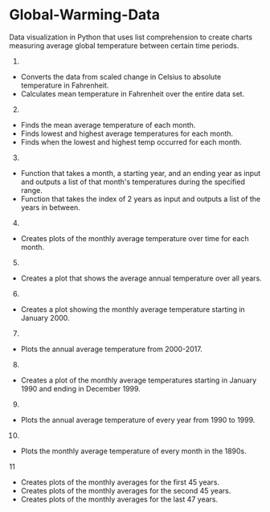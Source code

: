 # Global-Warming-Data
Data visualization in Python that uses list comprehension to create charts measuring average global temperature between certain time periods.

1. 
- Converts the data from scaled change in Celsius to absolute temperature in Fahrenheit.
- Calculates mean temperature in Fahrenheit over the entire data set.

2.
- Finds the mean average temperature of each month.
- Finds lowest and highest average temperatures for each month.
- Finds when the lowest and highest temp occurred for each month.

3.
- Function that takes a month, a starting year, and an ending year as input and outputs a list of that month's temperatures during the specified range.
- Function that takes the index of 2 years as input and outputs a list of the years in between.

4.
- Creates plots of the monthly average temperature over time for each month.

5.
- Creates a plot that shows the average annual temperature over all years.

6.
- Creates a plot showing the monthly average temperature starting in January 2000.

7.
- Plots the annual average temperature from 2000-2017.

8.
- Creates a plot of the monthly average temperatures starting in January 1990 and ending in December 1999.

9.
- Plots the annual average temperature of every year from 1990 to 1999.

10. 
- Plots the monthly average temperature of every month in the 1890s.

11
- Creates plots of the monthly averages for the first 45 years.
- Creates plots of the monthly averages for the second 45 years.
- Creates plots of the monthly averages for the last 47 years.
